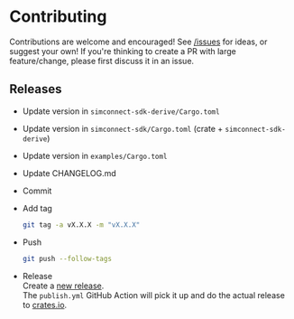 # Contributing

Contributions are welcome and encouraged! See [/issues][issues] for ideas, or suggest your own!
If you're thinking to create a PR with large feature/change, please first discuss it in an issue.

## Releases

- Update version in `simconnect-sdk-derive/Cargo.toml`
- Update version in `simconnect-sdk/Cargo.toml` (crate + `simconnect-sdk-derive`)
- Update version in `examples/Cargo.toml`
- Update CHANGELOG.md
- Commit
- Add tag

  ```bash
  git tag -a vX.X.X -m "vX.X.X"
  ```

- Push

  ```bash
  git push --follow-tags
  ```

- Release\
  Create a [new release][releases]. \
  The `publish.yml` GitHub Action will pick it up and do the actual release to [crates.io][crates_io].

[issues]: https://github.com/mihai-dinculescu/simconnect-sdk-rs/issues
[releases]: https://github.com/mihai-dinculescu/simconnect-sdk-rs/releases
[crates_io]: https://crates.io
